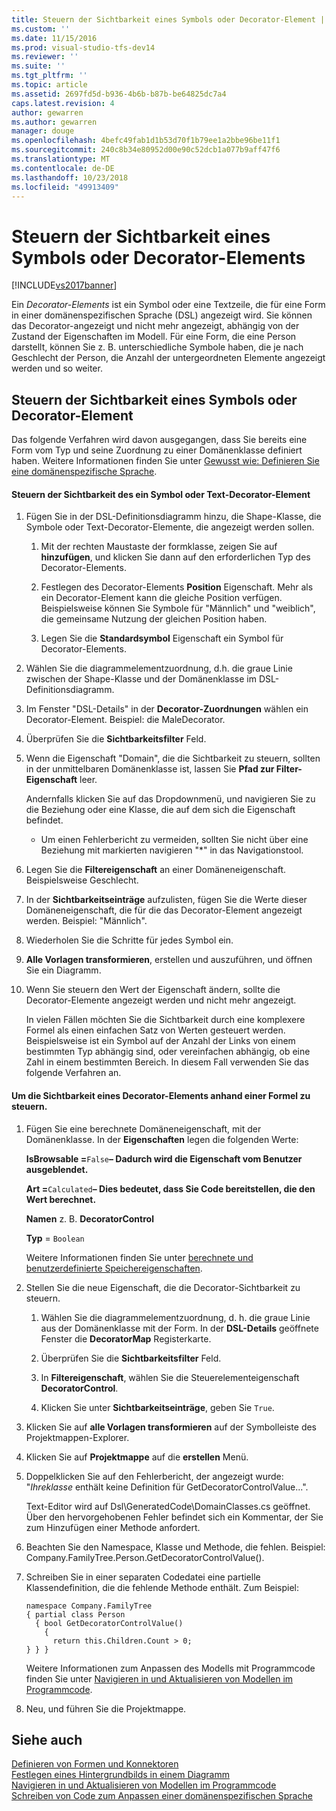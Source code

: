 ```yaml
---
title: Steuern der Sichtbarkeit eines Symbols oder Decorator-Element | Microsoft-Dokumentation
ms.custom: ''
ms.date: 11/15/2016
ms.prod: visual-studio-tfs-dev14
ms.reviewer: ''
ms.suite: ''
ms.tgt_pltfrm: ''
ms.topic: article
ms.assetid: 2697fd5d-b936-4b6b-b87b-be64825dc7a4
caps.latest.revision: 4
author: gewarren
ms.author: gewarren
manager: douge
ms.openlocfilehash: 4befc49fab1d1b53d70f1b79ee1a2bbe96be11f1
ms.sourcegitcommit: 240c8b34e80952d00e90c52dcb1a077b9aff47f6
ms.translationtype: MT
ms.contentlocale: de-DE
ms.lasthandoff: 10/23/2018
ms.locfileid: "49913409"
---
```

# <a name="controlling-the-visibility-of-an-icon-or-decorator"></a>Steuern der Sichtbarkeit eines Symbols oder Decorator-Elements
[!INCLUDE[vs2017banner](../includes/vs2017banner.md)]

Ein *Decorator-Elements* ist ein Symbol oder eine Textzeile, die für eine Form in einer domänenspezifischen Sprache (DSL) angezeigt wird. Sie können das Decorator-angezeigt und nicht mehr angezeigt, abhängig von der Zustand der Eigenschaften im Modell. Für eine Form, die eine Person darstellt, können Sie z. B. unterschiedliche Symbole haben, die je nach Geschlecht der Person, die Anzahl der untergeordneten Elemente angezeigt werden und so weiter.  
  
## <a name="controlling-the-visibility-of-an-icon-or-decorator"></a>Steuern der Sichtbarkeit eines Symbols oder Decorator-Element  
 Das folgende Verfahren wird davon ausgegangen, dass Sie bereits eine Form vom Typ und seine Zuordnung zu einer Domänenklasse definiert haben. Weitere Informationen finden Sie unter [Gewusst wie: Definieren Sie eine domänenspezifische Sprache](../modeling/how-to-define-a-domain-specific-language.md).  
  
#### <a name="to-control-the-visibility-of-an-icon-or-text-decorator"></a>Steuern der Sichtbarkeit des ein Symbol oder Text-Decorator-Element  
  
1. Fügen Sie in der DSL-Definitionsdiagramm hinzu, die Shape-Klasse, die Symbole oder Text-Decorator-Elemente, die angezeigt werden sollen.  
  
   1.  Mit der rechten Maustaste der formklasse, zeigen Sie auf **hinzufügen**, und klicken Sie dann auf den erforderlichen Typ des Decorator-Elements.  
  
   2.  Festlegen des Decorator-Elements **Position** Eigenschaft. Mehr als ein Decorator-Element kann die gleiche Position verfügen. Beispielsweise können Sie Symbole für "Männlich" und "weiblich", die gemeinsame Nutzung der gleichen Position haben.  
  
   3.  Legen Sie die **Standardsymbol** Eigenschaft ein Symbol für Decorator-Elements.  
  
2. Wählen Sie die diagrammelementzuordnung, d.h. die graue Linie zwischen der Shape-Klasse und der Domänenklasse im DSL-Definitionsdiagramm.  
  
3. Im Fenster "DSL-Details" in der **Decorator-Zuordnungen** wählen ein Decorator-Element. Beispiel: die MaleDecorator.  
  
4. Überprüfen Sie die **Sichtbarkeitsfilter** Feld.  
  
5. Wenn die Eigenschaft "Domain", die die Sichtbarkeit zu steuern, sollten in der unmittelbaren Domänenklasse ist, lassen Sie **Pfad zur Filter-Eigenschaft** leer.  
  
    Andernfalls klicken Sie auf das Dropdownmenü, und navigieren Sie zu die Beziehung oder eine Klasse, die auf dem sich die Eigenschaft befindet.  
  
   -   Um einen Fehlerbericht zu vermeiden, sollten Sie nicht über eine Beziehung mit markierten navigieren "*" in das Navigationstool.  
  
6. Legen Sie die **Filtereigenschaft** an einer Domäneneigenschaft. Beispielsweise Geschlecht.  
  
7. In der **Sichtbarkeitseinträge** aufzulisten, fügen Sie die Werte dieser Domäneneigenschaft, die für die das Decorator-Element angezeigt werden. Beispiel: "Männlich".  
  
8. Wiederholen Sie die Schritte für jedes Symbol ein.  
  
9. **Alle Vorlagen transformieren**, erstellen und auszuführen, und öffnen Sie ein Diagramm.  
  
10. Wenn Sie steuern den Wert der Eigenschaft ändern, sollte die Decorator-Elemente angezeigt werden und nicht mehr angezeigt.  
  
    In vielen Fällen möchten Sie die Sichtbarkeit durch eine komplexere Formel als einen einfachen Satz von Werten gesteuert werden. Beispielsweise ist ein Symbol auf der Anzahl der Links von einem bestimmten Typ abhängig sind, oder vereinfachen abhängig, ob eine Zahl in einem bestimmten Bereich. In diesem Fall verwenden Sie das folgende Verfahren an.  
  
#### <a name="to-control-the-visibility-of-a-decorator-based-on-a-formula"></a>Um die Sichtbarkeit eines Decorator-Elements anhand einer Formel zu steuern.  
  
1.  Fügen Sie eine berechnete Domäneneigenschaft, mit der Domänenklasse. In der **Eigenschaften** legen die folgenden Werte:  
  
     **IsBrowsable =**`False`**– Dadurch wird die Eigenschaft vom Benutzer ausgeblendet.**  
  
     **Art =**`Calculated`**– Dies bedeutet, dass Sie Code bereitstellen, die den Wert berechnet.**  
  
     **Namen** z. B. **DecoratorControl**  
  
     **Typ** = `Boolean`  
  
     Weitere Informationen finden Sie unter [berechnete und benutzerdefinierte Speichereigenschaften](../modeling/calculated-and-custom-storage-properties.md).  
  
2.  Stellen Sie die neue Eigenschaft, die die Decorator-Sichtbarkeit zu steuern.  
  
    1.  Wählen Sie die diagrammelementzuordnung, d. h. die graue Linie aus der Domänenklasse mit der Form. In der **DSL-Details** geöffnete Fenster die **DecoratorMap** Registerkarte.  
  
    2.  Überprüfen Sie die **Sichtbarkeitsfilter** Feld.  
  
    3.  In **Filtereigenschaft**, wählen Sie die Steuerelementeigenschaft **DecoratorControl**.  
  
    4.  Klicken Sie unter **Sichtbarkeitseinträge**, geben Sie `True`.  
  
3.  Klicken Sie auf **alle Vorlagen transformieren** auf der Symbolleiste des Projektmappen-Explorer.  
  
4.  Klicken Sie auf **Projektmappe** auf die **erstellen** Menü.  
  
5.  Doppelklicken Sie auf den Fehlerbericht, der angezeigt wurde: "*Ihreklasse* enthält keine Definition für GetDecoratorControlValue...".  
  
     Text-Editor wird auf Dsl\GeneratedCode\DomainClasses.cs geöffnet. Über den hervorgehobenen Fehler befindet sich ein Kommentar, der Sie zum Hinzufügen einer Methode anfordert.  
  
6.  Beachten Sie den Namespace, Klasse und Methode, die fehlen.  Beispiel: Company.FamilyTree.Person.GetDecoratorControlValue().  
  
7.  Schreiben Sie in einer separaten Codedatei eine partielle Klassendefinition, die die fehlende Methode enthält. Zum Beispiel:  
  
    ```  
    namespace Company.FamilyTree  
    { partial class Person  
      { bool GetDecoratorControlValue()  
        {  
          return this.Children.Count > 0;  
    } } }  
    ```  
  
     Weitere Informationen zum Anpassen des Modells mit Programmcode finden Sie unter [Navigieren in und Aktualisieren von Modellen im Programmcode](../modeling/navigating-and-updating-a-model-in-program-code.md).  
  
8.  Neu, und führen Sie die Projektmappe.  
  
## <a name="see-also"></a>Siehe auch  
 [Definieren von Formen und Konnektoren](../modeling/defining-shapes-and-connectors.md)   
 [Festlegen eines Hintergrundbilds in einem Diagramm](../modeling/setting-a-background-image-on-a-diagram.md)   
 [Navigieren in und Aktualisieren von Modellen im Programmcode](../modeling/navigating-and-updating-a-model-in-program-code.md)   
 [Schreiben von Code zum Anpassen einer domänenspezifischen Sprache](../modeling/writing-code-to-customise-a-domain-specific-language.md)



